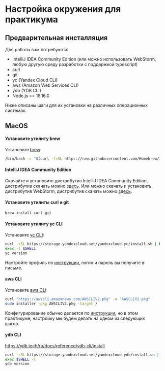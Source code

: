# Настройка окружения для практикума

## Предварительная инсталляция

Для работы вам потребуются:
- IntelliJ IDEA Community Edition (или можно использовать WebStorm, любую другую среду разработки с поддержкой typescript)
- curl
- git
- yc (Yandex Cloud CLI)
- aws (Amazon Web Services CLI)
- ydb (YDB CLI)
- Node.js == 16.16.0

Ниже описаны шаги для их установки на различных операционных системах.

## MacOS
#### Установите утилиту brew

Установите [brew](https://brew.sh):

```bash
/bin/bash -c "$(curl -fsSL https://raw.githubusercontent.com/Homebrew/install/HEAD/install.sh)"
```

#### IntelliJ IDEA Community Edition

Скачайте и установите дистрибутив IntelliJ IDEA Community Edition, дистрибутив скачать можно [здесь](https://www.jetbrains.com/ru-ru/idea/download/#section=mac).
Или можно скачать и установить дистрибутив WebStorm, дистрибутив скачать можно [здесь](https://www.jetbrains.com/ru-ru/webstorm/download/#section=mac). 

#### Установите утилиты curl и git

```bash
brew install curl git
```

#### Установите утилиту yc CLI

Установите [yc CLI](https://cloud.yandex.ru/docs/cli/operations/install-cli#interactive):

```bash
curl -sSL https://storage.yandexcloud.net/yandexcloud-yc/install.sh | bash
exec -l $SHELL
yc version
```

Настройте профиль по [инструкции](https://cloud.yandex.ru/docs/cli/operations/profile/profile-create#interactive-create), логин и пароль вы получите в письме.

#### aws CLI

Установите [aws CLI](https://docs.aws.amazon.com/cli/latest/userguide/install-cliv2-mac.html):

```bash
curl "https://awscli.amazonaws.com/AWSCLIV2.pkg" -o "AWSCLIV2.pkg"
sudo installer -pkg AWSCLIV2.pkg -target /
```

Конфигурирование обычно делается по [инструкции](https://cloud.yandex.ru/docs/ydb/quickstart/document-api/aws-setup), 
но в этом практикуме, настройку мы будем делать на одном из следующих шагов.  

#### ydb CLI

https://ydb.tech/ru/docs/reference/ydb-cli/install

```bash
curl -sSL https://storage.yandexcloud.net/yandexcloud-ydb/install.sh | bash
exec $SHELL -l
ydb version
```
